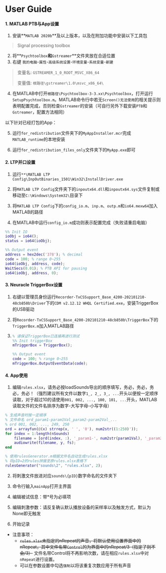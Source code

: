 # User Guide

#### 1. MATLAB PTB与App设置

1. 安装**`MATLAB 2020b`**及以上版本，以及在附加功能中安装以下工具包

> Signal processing toolbox

2. 将**`Psychtoolbox`**和**`Gstreamer`**文件夹放在合适位置
3. 右键 `我的电脑`-`属性`-`高级系统设置`-`环境变量`-`系统变量`-`新建`

> 变量名: `GSTREAMER_1_0_ROOT_MSVC_X86_64`
>
> 变量值: `根路径\gstreamer\1.0\msvc_x86_64\`

4. 在MATLAB中打开`根路径\Psychtoolbox-3-3.xx\Psychtoolbox`，打开运行`SetupPsychtoolbox.m`。MATLAB命令行中若无`Screen()无法使用`的相关提示则表明配置完成，否则检查`Gstreamer`的安装（可自行另外下载安装`PTB`和`Gstreamer`，配置方法相同）

以下针对已经打包的App：

5. 运行`for_redistribution`文件夹下的`MyAppInstaller.mcr`完成`MATLAB_runtime`的本地安装

6. 运行`for_redistribution_files_only`文件夹下的`MyApp.exe`即可

#### 2. LTP并口设置

1. 运行`**\MATLAB LTP Config\InpOutBinaries_1501\Win32\InstallDriver.exe`

2. 将`MATLAB LTP Config`文件夹下的`inpoutx64.dll`和`inpoutx64.sys`文件复制或移动至`C:\Windows\System32\`目录下

3. 将`MATLAB LTP Config`下的`config_io.m`、`inp.m`、`outp.m`和`io64.mexw64`加入MATLAB的路径
4. 在MATLAB中运行`config_io.m`成功则表示配置完成（失败请重启电脑）

```matlab
%% Init IO
ioObj = io64();
status = io64(ioObj);

%% Output event
address = hex2dec('378'); % decimal
code = 100; % range 0~255
io64(ioObj, address, code);
WaitSecs(0.01); % PTB API for pausing
io64(ioObj, address, 0);
```

#### 3. Neuracle TriggerBox设置

1. 右键以管理员身份运行`Recorder-TxCSSupport_Base_4200-202101210-48cb850b\Driver`下的`CDM v2.12.12 WHQL Certified.exe`，安装TriggerBox的USB驱动

2. 将`Recorder-TxCSSupport_Base_4200-202101210-48cb850b\TriggerBox`下的`TriggerBox.m`加入MATLAB路径

3. ```matlab
   % 请保证TriggerBox已连接再进行测试
   %% Init triggerBox
   mTriggerBox = TriggerBox();
   
   %% Output event
   code = 100; % range 0~255
   mTriggerBox.OutputEventData(code);
   ```

#### 4. App使用

1. 编辑`rules.xlsx`，请务必按loadSounds导出的顺序填写，务必，务必，务必，务必！（强烈建议所有文件以数字`1_, 2_, 3_, ...`开头以便按一定顺序读取，对于超过10的请使用`001, 002, ..., 100, 101, ...`开头，MATLAB读取文件的文件名排序为数字-大写字母-小写字母）

```matlab
% 生成声音时按一定顺序
% 文件命名 ord_param1-param1Val_param2-param2Val_...
% ord 001, 002, ..., 249, 250
ord = arrayfun(@(x) strrep(x, ' ', '0'), num2str((1:250)'));
for index = 1:length(nSounds)
    filename = [ord(index, :), '_param1-', num2str(param1Val), '_param2', num2str(param2Val), '_', otherParamsNameValue, '.wav'];
    audiowrite(filename, y, fs);
end

% 使用rulesGenerator.m根据文件名自动生成rules.xlsx
% 将pID=2的rules拼接至原rules.xlsx表格下
rulesGenerator("sounds\2", "rules.xlsx", 2);
```

2. 将刺激文件放进对应`sounds\{pID}`数字命名的文件夹下

3. 命令行输入`mainApp`打开主界面

4. 编辑被试信息：带*号为必填项

5. 编辑刺激参数：请反复确认默认播放设备的采样率以及触发方式，默认为None即无触发

6. 开始记录

- 注意事项：
  - ~~`rules.xlsx`未指定的nRepeat的声音，将默认使用设置界面中的nRepeat，其中文件名带`Control`的为界面中的nRepeat/3（指定了则不会/3）~~ 文件名带Control将不再影响次数，请在相应`rules.xlsx`中对`nRepeat`进行设置。
  - 可以在参数设置中勾选`强制`以将该重复次数应用于所有声音
